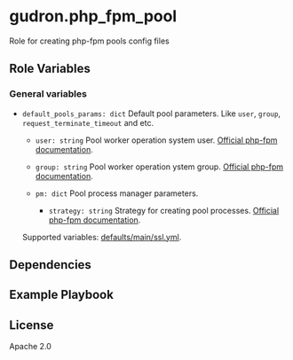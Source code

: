gudron.php_fpm_pool
===================

Role for creating php-fpm pools config files

Role Variables
--------------

### General variables

  * `default_pools_params: dict`
    Default pool parameters. Like `user`, `group`, `request_terminate_timeout` and etc.

    * `user: string`
      Pool worker operation system user. [Official php-fpm documentation](https://www.php.net/manual/ru/install.fpm.configuration.php#user).

    * `group: string`
      Pool worker operation ystem group. [Official php-fpm documentation](https://www.php.net/manual/ru/install.fpm.configuration.php#group).

    * `pm: dict`
      Pool process manager parameters.

      * `strategy: string`
        Strategy for creating pool processes. [Official php-fpm documentation](https://www.php.net/manual/ru/install.fpm.configuration.php#pm).

    Supported variables: [defaults/main/ssl.yml](defaults/main/ssl.yml).

Dependencies
------------


Example Playbook
----------------

License
-------

Apache 2.0